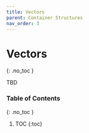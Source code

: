 ```yaml
---
title: Vectors
parent: Container Structures
nav_order: 3
---
```


<!--prettier-ignore-start-->
# Vectors
{: .no_toc }

TBD

### Table of Contents
{: .no_toc }

1. TOC
{:toc}

<!--prettier-ignore-end-->
